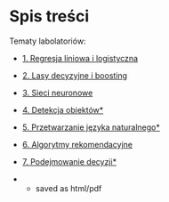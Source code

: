 # Spis treści

Tematy labolatoriów:
* [1. Regresja liniowa i logistyczna](lab1/Readme.md)
* [2. Lasy decyzyjne i boosting](lab2/Readme.md)
* [3. Sieci neuronowe](lab3/Readme.md)
* [4. Detekcja obiektów*](lab4/Readme.md)
* [5. Przetwarzanie języka naturalnego*](lab5/Readme.md)
* [6. Algorytmy rekomendacyjne](lab6/Readme.md)
* [7. Podejmowanie decyzji*](lab7/Readme.md)

* - saved as html/pdf

